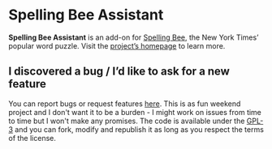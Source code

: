 # Spelling Bee Assistant

__Spelling Bee Assistant__ is an add-on for [Spelling Bee](https://www.nytimes.com/puzzles/spelling-bee), the New York Times’ popular word puzzle. Visit the [project’s homepage](https://spelling-bee-assistant.app/) to learn more.


## I discovered a bug / I’d like to ask for a new feature

You can report bugs or request features [here](https://github.com/draber/draber.github.io/issues). This is as fun weekend project and I don't want it to be a burden - I might work on issues from time to time but I won't make any promises. The code is available under the [GPL-3](LICENSE.md) and you can fork, modify and republish it as long as you respect the terms of the license.

